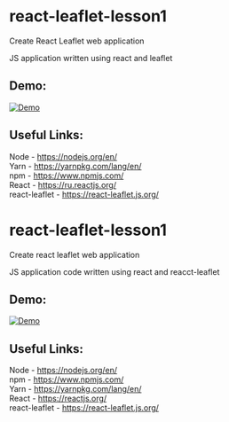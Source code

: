 # react-leaflet-lesson1
Create React Leaflet web application

JS application written using react and leaflet  

## Demo: 
[![Demo](https://img.youtube.com/vi/gMobEzRjB3I/0.jpg)](https://www.youtube.com/watch?v=gMobEzRjB3I)

## Useful Links:  
Node - https://nodejs.org/en/  
Yarn - https://yarnpkg.com/lang/en/  
npm - https://www.npmjs.com/  
React - https://ru.reactjs.org/  
react-leaflet - https://react-leaflet.js.org/  


# react-leaflet-lesson1
Create react leaflet web application  

JS application code written using react and reacct-leaflet    

## Demo: 
[![Demo](https://img.youtube.com/vi/gMobEzRjB3I/0.jpg)](https://www.youtube.com/watch?v=gMobEzRjB3I)

## Useful Links:  
Node - https://nodejs.org/en/  
npm - https://www.npmjs.com/  
Yarn - https://yarnpkg.com/lang/en/  
React - https://reactjs.org/  
react-leaflet - https://react-leaflet.js.org/ 